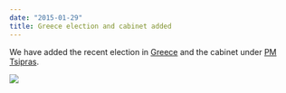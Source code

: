 ```yaml
---
date: "2015-01-29"
title: Greece election and cabinet added
---
```


We have added the recent election in [Greece](http://www.parlgov.org/explore/grc/election/2015-01-25/) and the cabinet under [PM Tsipras](http://www.parlgov.org/explore/grc/cabinet/2015-01-27/).

![](/images/parliament-scotland.jpg)
